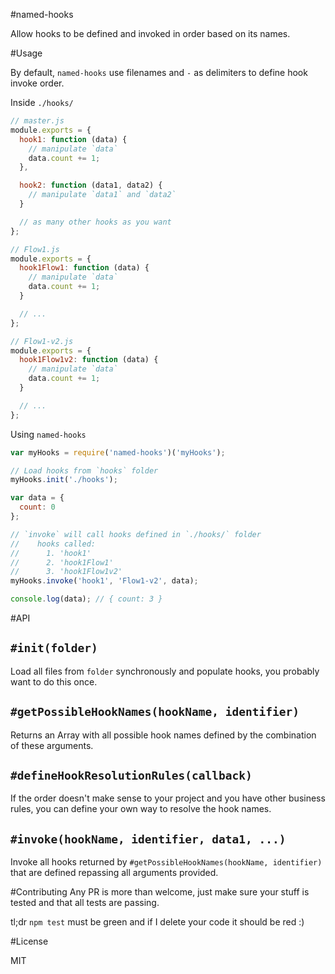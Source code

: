 #named-hooks

Allow hooks to be defined and invoked in order based on its names.

#Usage

By default, `named-hooks` use filenames and `-` as delimiters to define hook invoke order.

Inside `./hooks/`

``` js
// master.js
module.exports = {
  hook1: function (data) {
    // manipulate `data`
    data.count += 1;
  },

  hook2: function (data1, data2) {
    // manipulate `data1` and `data2`
  }

  // as many other hooks as you want
};
```
``` js
// Flow1.js
module.exports = {
  hook1Flow1: function (data) {
    // manipulate `data`
    data.count += 1;
  }

  // ...
};
```

``` js
// Flow1-v2.js
module.exports = {
  hook1Flow1v2: function (data) {
    // manipulate `data`
    data.count += 1;
  }

  // ...
};
```

Using `named-hooks`

``` js
var myHooks = require('named-hooks')('myHooks');

// Load hooks from `hooks` folder
myHooks.init('./hooks');

var data = {
  count: 0
};

// `invoke` will call hooks defined in `./hooks/` folder
//    hooks called:
//      1. 'hook1'
//      2. 'hook1Flow1'
//      3. 'hook1Flow1v2'
myHooks.invoke('hook1', 'Flow1-v2', data);

console.log(data); // { count: 3 }
```

#API

## `#init(folder)`
Load all files from `folder` synchronously and populate hooks, you probably want to do this once.

## `#getPossibleHookNames(hookName, identifier)`
Returns an Array with all possible hook names defined by the combination of these arguments.

## `#defineHookResolutionRules(callback)`
If the order doesn't make sense to your project and you have other business rules, you can define your own way to resolve the hook names.

## `#invoke(hookName, identifier, data1, ...)`
Invoke all hooks returned by `#getPossibleHookNames(hookName, identifier)` that are defined repassing all arguments provided.

#Contributing
Any PR is more than welcome, just make sure your stuff is tested and that all tests are passing.

tl;dr
`npm test` must be green and if I delete your code it should be red :)

#License

MIT

